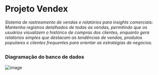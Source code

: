 # <b>Projeto Vendex</b>

<i>Sistema de rastreamento de vendas e relatórios para insights comerciais: Mantenha registros detalhados de todas as vendas, permitindo que os usuários visualizem o histórico de compras dos clientes, enquanto gera relatórios simples que destacam as tendências de vendas, produtos populares e clientes frequentes para orientar as estratégias de negócios.</i>
##
<h3> Diagramação do banco de dados</h3>

![image](https://github.com/PedroEwen/Projeto_LabInovadores/assets/116721969/7cede235-63b2-45df-8120-e31d91b1e505)
